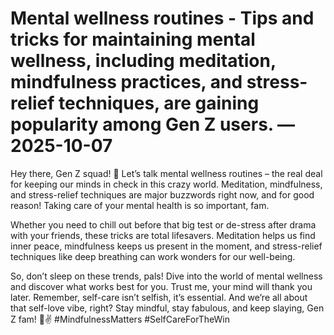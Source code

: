 # Mental wellness routines - Tips and tricks for maintaining mental wellness, including meditation, mindfulness practices, and stress-relief techniques, are gaining popularity among Gen Z users. — 2025-10-07

Hey there, Gen Z squad! 💫 Let’s talk mental wellness routines – the real deal for keeping our minds in check in this crazy world. Meditation, mindfulness, and stress-relief techniques are major buzzwords right now, and for good reason! Taking care of your mental health is so important, fam. 

Whether you need to chill out before that big test or de-stress after drama with your friends, these tricks are total lifesavers. Meditation helps us find inner peace, mindfulness keeps us present in the moment, and stress-relief techniques like deep breathing can work wonders for our well-being. 

So, don’t sleep on these trends, pals! Dive into the world of mental wellness and discover what works best for you. Trust me, your mind will thank you later. Remember, self-care isn’t selfish, it’s essential. And we’re all about that self-love vibe, right? Stay mindful, stay fabulous, and keep slaying, Gen Z fam! 🌟✌️ #MindfulnessMatters #SelfCareForTheWin